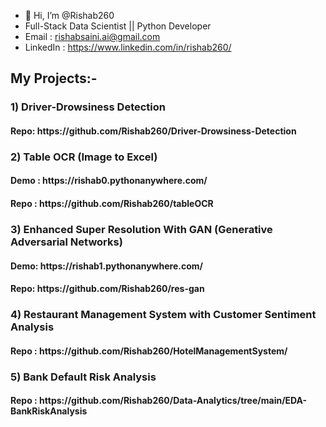 - 👋 Hi, I’m @Rishab260
- Full-Stack Data Scientist || Python Developer
- Email : rishabsaini.ai@gmail.com
- LinkedIn : https://www.linkedin.com/in/rishab260/

<h2>My Projects:- </h2>
 <h3>1) Driver-Drowsiness Detection </h3>
 <h4>  Repo: https://github.com/Rishab260/Driver-Drowsiness-Detection </h4>
<h3>2) Table OCR (Image to Excel) </h3>
  <h4> Demo : https://rishab0.pythonanywhere.com/ </h4>
  <h4> Repo : https://github.com/Rishab260/tableOCR </h4>
<h3>3) Enhanced Super Resolution With GAN (Generative Adversarial Networks) </h3>
 <h4>  Demo: https://rishab1.pythonanywhere.com/</h4>
 <h4>  Repo: https://github.com/Rishab260/res-gan </h4>
 <h3>4) Restaurant Management System with Customer Sentiment Analysis
  <h4> Repo : https://github.com/Rishab260/HotelManagementSystem/ </h4>
 <h3>5) Bank Default Risk Analysis</h3>
 <h4> Repo : https://github.com/Rishab260/Data-Analytics/tree/main/EDA-BankRiskAnalysis </h4>

<!---
Rishab260/Rishab260 is a ✨ special ✨ repository because its `README.md` (this file) appears on your GitHub profile.
You can click the Preview link to take a look at your changes.
--->
